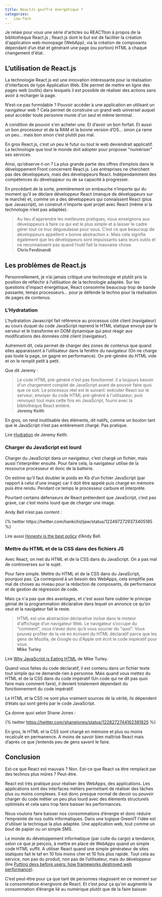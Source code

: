 ```yaml
---
title: ReactJs gouffre énergétique ?
categories:
-   Low-Tech
---
```


Je relaie pour vous une série d'articles ou REACTtion à propos de la biblitothèque React.js ; React.js dont le but est de faciliter la création d'application web monopage (WebApp), via la création de composants dépendant d’un état et générant une page (ou portion) HTML à chaque changement d'état.


## L’utilisation de React.js

La technologie React.js est une innovation intéressante pour la réalisation d'interfaces de type Application Web. Elle permet de mettre en ligne des pages web (outils) dans lesquels il est possible de réaliser des actions sans avoir à recharger la page.

N’est-ce pas formidable ? Pouvoir accéder à une application en utilisant un navigateur web ? Cela permet de construire un grand web universel auquel peut accéder toute personne munie d'un seul et même terminal.

A condition de pouvoir s'en acheter une. Et d’avoir un bon forfait. Et aussi un bon processeur et de la RAM et la bonne version d’OS… sinon ça rame un peu… mais bon sinon c’est plutôt pas mal.

En gros React.js, c’est un peu le futur ou tout le web deviendrait applicatif. La technologie que tout le monde doit adopter pour proposer "numériser" ses services.

Ainsi, qu’observe-t-on ? La plus grande partie des offres d’emplois dans le développement Front concernent React.js. Les entreprises ne cherchent pas des développeurs, mais des développeurs React. Indépendamment des compétences du développeur ou de sa capacité à progresser.

En procédant de la sorte, premièrement on embauche n’importe qui du moment qu'il se déclare développeur React (manque de développeurs sur le marché) et, comme on a des développeurs qui connaissent React (plus que Javascript), on construit n’importe quel projet avec React (même si la technologie n’est pas adaptée).

> Au lieu d'apprendre les meilleures pratiques, nous enseignons aux développeurs à faire ce qui est le plus simple et à laisser le cadre gérer tout ce truc dégueulasse pour vous.
  C’est ce que beaucoup de développeurs appellent « bonne abstraction ».
  Mais cela signifie également que les développeurs sont impuissants sans leurs outils et ne reconnaissent pas quand l’outil fait la mauvaise chose.  
  __Chris Ferdinandi__

## Les problèmes de React.js

Personnellement, je n’ai jamais critiqué une technologie et plutôt pris la position de réfléchir à l’utilisation de la technologie adaptée. Sur les questions d’impact énergétique, React consomme beaucoup trop de bande passante, temps processeurs… pour je défende la techno pour la réalisation de pages de contenus.

### L'Hydratation

L'hydratation Javascript fait référence au processus côté client (navigateur) au cours duquel du code JavaScript reprend le HTML statique envoyé par le serveur et le transforme en DOM dynamique qui peut réagir aux modifications des données côté client (navigateur).

Autrement dit, cela permet de charger des zones de contenus que quand elles apparaissent à l‘utilisateur dans la fenêtre du navigateur (On ne charge pas toute la page, on gagne en performance). On pré-génére du HTML vide et on le remplit petit à petit.

Que dit Jeremy :

> Le code HTML pré-généré n'est pas fonctionnel. Il a toujours besoin d'un chargement complet de JavaScript avant de pouvoir faire quoi que ce soit. Le processus réel est le suivant: exécuter React sur le serveur; envoyer du code HTML pré-généré à l'utilisateur; puis renvoyez tout mais cette fois en JavaScript, fourni avec la bibliothèque React entière.  
__Jeremy Keith__

En gros, on rend inutilisable des éléments, dit natifs, comme un bouton tant que le JavaScript n’est pas entièrement chargé. Pas pratique.

Lire [Hydration](https://adactio.com/journal/16404) de Jeremy Keith.

### Charger du JavaScript est lourd

Charger du JavaScript dans un navigateur, c’est chargé un fichier, mais aussi l’interpréter ensuite. Pour faire cela, la navigateur utilise de la ressource processeur et donc de la batterie.

On estime qu’il faut doubler le poids en Kb d’un fichier JavaScript (par rapport à celui d'une image) car il doit être appelé puis chargé en mémoire puis être rendu. Pendant ce temps le processeur carbure et interprète.

Pourtant certains défenseurs de React prétendent que JavaScript, c’est pas grave, car c’est moins lourd que de charger une image.

Andy Bell n‘est pas content :

<div class="center">
	{% twitter https://twitter.com/hankchizljaw/status/1224972729373405185 %}
</div>

Lire aussi [Honesty is the best policy](https://hankchizljaw.com/wrote/honesty-is-the-best-policy/) d’Andy Bell.


### Mettre du HTML et de la CSS dans des fichiers JS

Avec React, on met du HTML et de la CSS dans du JavaScript. On a pas mal de controverses sur le sujet.

Pour faire simple. Mettre du HTML et de la CSS dans du JavaScript, pourquoi pas. Ça correspond à un besoin des WebApps, cela simplifie pas mal de choses au niveau pour la rédaction de composants, de performance et de gestion de régression de code.

Mais ça n'a pas que des avantages, et c'est aussi faire oublier le principe génial de la programmation déclarative dans lequel on annonce ce qu'on veut et la navigateur fait le reste.

> HTML est une abstraction déclarative inclue dans le moteur d'affichage d’un navigateur Web. Le navigateur s’occupe du "comment", vous n’avez donc qu’à vous soucier du "quoi". Vous pouvez profiter de la vie en écrivant du HTML déclaratif parce que les gens de Mozilla, de Google ou d'Apple ont écrit le code impératif pour vous.  
__Mike Turley__

Lire [Why JavaScript is Eating HTML](https://css-tricks.com/why-javascript-is-eating-html/) de Mike Turley.

Quand vous faites du code déclaratif, il est contenu dans un fichier texte tout simple qui ne demande rien à personne. Mais quand vous mettez du HTML et de la CSS dans du code impératif (Un code qui ne dit pas quoi faire mais comment faire), il devient totalement dépendant du fonctionnement du code impératif.

Le HTML et la CSS ne sont plus vraiment sources de la vérité, ils dépendent d’états qui sont gérés par le code JavaScript.

Ça donne quoi selon Shane Jones :

{% twitter https://twitter.com/shanejones/status/1228272744162381825 %}


En gros, le HTML et la CSS sont chargé en mémoire et plus ou moins recalculé en permanence. A moins de savoir bien maîtrisé React mais d’après ce que j’entends peu de gens savent le faire.

## Conclusion

Est-ce que React est mauvais ? Non. Est-ce que React va être remplacé par des technos plus mûres ? Peut-être.

React est très pratique pour réaliser des WebApps, des applications. Les applications sont des interfaces métiers permettant de réaliser des tâches plus ou moins complexes. Il est donc presque normal de devoir ou pouvoir charger du code métier un peu plus lourd avec des éléments structurels optimisés et cela sans trop faire baisser les performances.

Nous voulons faire baisser nos consommations d’énergie et donc réduire l’empreinte de nos outils informatiques. Dans une logique GreenIT l’idée est d‘utiliser la technique la plus adaptée. Une application web, tout comme un bout de papier ou un simple SMS.

Le monde du développement informatique (par culte du cargo) a tendance, selon ce que je perçois, à mettre en place de WebApps quand un simple code HTML suffit. A utiliser React quand une simple générateur de sites statiques fait le taf en 10 fois moins cher et 10 fois plus rapide. Tout cela au service, non pas du produit, non pas de l’utilisateur, mais du développeur (lire [Putting devs before users: how frameworks destroyed web performance](https://uxdesign.cc/putting-devs-before-users-how-frameworks-destroyed-web-performance-6b2c2a506aab)).

C’est peut-être pour ça que tant de personnes réagissent en ce moment sur la consommation énergivore de React. Et c’est pour ça qu'on augmente la consommation d’énergie lié au numérique plutôt que de la faire baisser.
